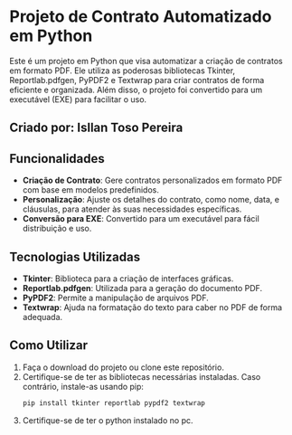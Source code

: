 # Projeto de Contrato Automatizado em Python

Este é um projeto em Python que visa automatizar a criação de contratos em formato PDF. Ele utiliza as poderosas bibliotecas Tkinter, Reportlab.pdfgen, PyPDF2 e Textwrap para criar contratos de forma eficiente e organizada. Além disso, o projeto foi convertido para um executável (EXE) para facilitar o uso.

## Criado por: Isllan Toso Pereira

## Funcionalidades

- **Criação de Contrato**: Gere contratos personalizados em formato PDF com base em modelos predefinidos.
- **Personalização**: Ajuste os detalhes do contrato, como nome, data, e cláusulas, para atender às suas necessidades específicas.
- **Conversão para EXE**: Convertido para um executável para fácil distribuição e uso.

## Tecnologias Utilizadas

- **Tkinter**: Biblioteca para a criação de interfaces gráficas.
- **Reportlab.pdfgen**: Utilizada para a geração do documento PDF.
- **PyPDF2**: Permite a manipulação de arquivos PDF.
- **Textwrap**: Ajuda na formatação do texto para caber no PDF de forma adequada.

## Como Utilizar

1. Faça o download do projeto ou clone este repositório.
2. Certifique-se de ter as bibliotecas necessárias instaladas. Caso contrário, instale-as usando pip:
   ```bash
   pip install tkinter reportlab pypdf2 textwrap
3. Certifique-se de ter o python instalado no pc.
